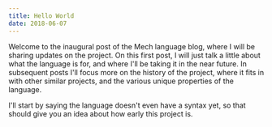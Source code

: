 ```yaml
---
title: Hello World
date: 2018-06-07
---
```


Welcome to the inaugural post of the Mech language blog, where I will be sharing updates on the project. On this first post, I will just talk a little about what the language is for, and where I'll be taking it in the near future. In subsequent posts I'll focus more on the history of the project, where it fits in with other similar projects, and the various unique properties of the language.

I'll start by saying the language doesn't even have a syntax yet, so that should give you an idea about how early this project is.